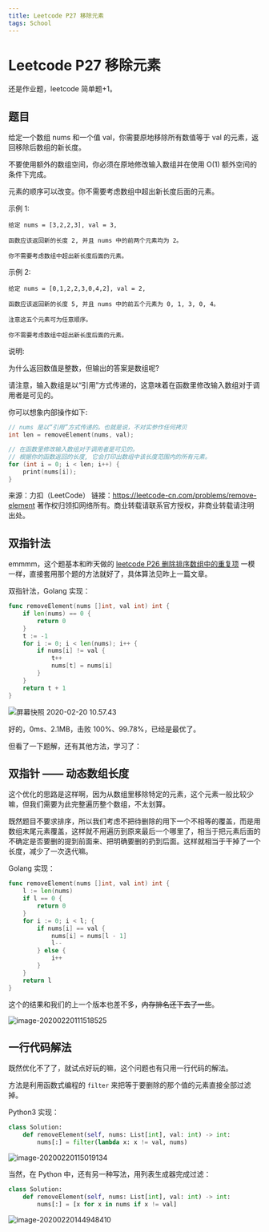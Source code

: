 ```yaml
---
title: Leetcode P27 移除元素
tags: School
---
```


# Leetcode P27 移除元素

还是作业题，leetcode 简单题+1。

## 题目

给定一个数组 nums 和一个值 val，你需要原地移除所有数值等于 val 的元素，返回移除后数组的新长度。

不要使用额外的数组空间，你必须在原地修改输入数组并在使用 O(1) 额外空间的条件下完成。

元素的顺序可以改变。你不需要考虑数组中超出新长度后面的元素。

示例 1:

```
给定 nums = [3,2,2,3], val = 3,

函数应该返回新的长度 2, 并且 nums 中的前两个元素均为 2。

你不需要考虑数组中超出新长度后面的元素。
```

示例 2:

```
给定 nums = [0,1,2,2,3,0,4,2], val = 2,

函数应该返回新的长度 5, 并且 nums 中的前五个元素为 0, 1, 3, 0, 4。

注意这五个元素可为任意顺序。

你不需要考虑数组中超出新长度后面的元素。
```

说明:

为什么返回数值是整数，但输出的答案是数组呢?

请注意，输入数组是以“引用”方式传递的，这意味着在函数里修改输入数组对于调用者是可见的。

你可以想象内部操作如下:


```c
// nums 是以“引用”方式传递的。也就是说，不对实参作任何拷贝
int len = removeElement(nums, val);

// 在函数里修改输入数组对于调用者是可见的。
// 根据你的函数返回的长度, 它会打印出数组中该长度范围内的所有元素。
for (int i = 0; i < len; i++) {
    print(nums[i]);
}
```

来源：力扣（LeetCode）
链接：https://leetcode-cn.com/problems/remove-element
著作权归领扣网络所有。商业转载请联系官方授权，非商业转载请注明出处。

## 双指针法

emmmm，这个题基本和昨天做的 [leetcode P26 删除排序数组中的重复项](https://leetcode-cn.com/problems/remove-duplicates-from-sorted-array/) 一模一样，直接套用那个题的方法就好了，具体算法见昨上一篇文章。

双指针法，Golang 实现：

```go
func removeElement(nums []int, val int) int {
    if len(nums) == 0 {
        return 0
    }
    t := -1
    for i := 0; i < len(nums); i++ {
        if nums[i] != val {
            t++
            nums[t] = nums[i]
        }
    }
    return t + 1
}
```

![屏幕快照 2020-02-20 10.57.43](https://tva1.sinaimg.cn/large/0082zybpgy1gc2olfvu1uj30mc05kmxz.jpg)

好的，0ms、2.1MB，击败 100%、99.78%，已经是最优了。

但看了一下题解，还有其他方法，学习了：

## 双指针 —— 动态数组长度

这个优化的思路是这样啊，因为从数组里移除特定的元素，这个元素一般比较少嘛，但我们需要为此完整遍历整个数组，不太划算。

既然题目不要求排序，所以我们考虑不把待删除的用下一个不相等的覆盖，而是用数组末尾元素覆盖，这样就不用遍历到原来最后一个哪里了，相当于把元素后面的不确定是否要删的提到前面来、把明确要删的扔到后面。这样就相当于干掉了一个长度，减少了一次迭代嘛。

Golang 实现：

```go
func removeElement(nums []int, val int) int {
    l := len(nums)
    if l == 0 {
        return 0
    }
    for i := 0; i < l; {
        if nums[i] == val {
            nums[i] = nums[l - 1]
            l--
        } else {
            i++
        }
    }
    return l
}
```

这个的结果和我们的上一个版本也差不多，~~内存排名还下去了一些~~。

![image-20200220111518525](https://tva1.sinaimg.cn/large/0082zybpgy1gc2p2ppnccj30lk05ct9i.jpg)

## 一行代码解法

既然优化不了了，就试点好玩的嘛，这个问题也有只用一行代码的解法。

方法是利用函数式编程的 `filter` 来把等于要删除的那个值的元素直接全部过滤掉。

Python3 实现：

```python
class Solution:
    def removeElement(self, nums: List[int], val: int) -> int:
        nums[:] = filter(lambda x: x != val, nums)
```

![image-20200220115019134](https://tva1.sinaimg.cn/large/0082zybpgy1gc2q35ak4nj30ni056aaw.jpg)

当然，在 Python 中，还有另一种写法，用列表生成器完成过滤：

```python
class Solution:
    def removeElement(self, nums: List[int], val: int) -> int:
        nums[:] = [x for x in nums if x != val]
```

![image-20200220144948410](https://tva1.sinaimg.cn/large/0082zybpgy1gc2v9wfloqj30nq05egmh.jpg)

